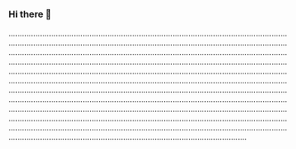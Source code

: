 ### Hi there 👋

..............................................................................................................................................................................................................................................................................................................................................................................................................................................................................................................................................................................................................................................................................................................................................................................................................................................................................................................................................................................................................................................................................................................................................................................................................................................................................................................................................................................................................................................................................................................................